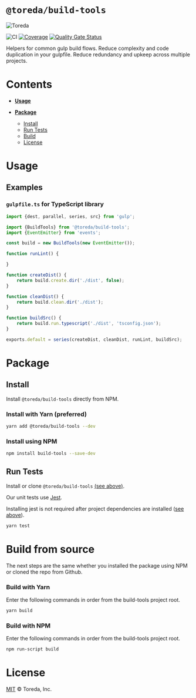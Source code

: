 
# `@toreda/build-tools`

![Toreda](https://content.toreda.com/logo/toreda-logo.png)

![CI](https://github.com/toreda/build-tools/workflows/CI/badge.svg?branch=master) [![Coverage](https://sonarcloud.io/api/project_badges/measure?project=toreda_build-tools&metric=coverage)](https://sonarcloud.io/dashboard?id=toreda_build-tools) [![Quality Gate Status](https://sonarcloud.io/api/project_badges/measure?project=toreda_build-tools&metric=alert_status)](https://sonarcloud.io/dashboard?id=toreda_build-tools)



Helpers for common gulp build flows. Reduce complexity and code duplication in your gulpfile. Reduce redundancy and upkeep across multiple projects.

# Contents
* [**Usage**](#usage)

* 	[**Package**](#Package)
	-	[Install](#Install)
	-	[Run Tests](#run-tests)
	-	[Build](#build-from-source)
	-   [License](#license)


# Usage

## Examples

### `gulpfile.ts` for TypeScript library
```typescript
import {dest, parallel, series, src} from 'gulp';

import {BuildTools} from '@toreda/build-tools';
import {EventEmitter} from 'events';

const build = new BuildTools(new EventEmitter());

function runLint() {

}

function createDist() {
	return build.create.dir('./dist', false);
}

function cleanDist() {
	return build.clean.dir('./dist');
}

function buildSrc() {
	return build.run.typescript('./dist', 'tsconfig.json');
}

exports.default = series(createDist, cleanDist, runLint, buildSrc);
```


# Package

## Install
Install `@toreda/build-tools` directly from NPM.

### Install with Yarn (preferred)
```bash
yarn add @toreda/build-tools --dev
```

### Install using NPM
```bash
npm install build-tools --save-dev
```


## Run Tests
Install or clone `@toreda/build-tools` [(see above)](#install).

Our unit tests use [Jest](https://jestjs.io/).

Installing jest is not required after project dependencies are installed ([see above](#install)).
```bash
yarn test
```

# Build from source

The next steps are the same whether you installed the package using NPM or cloned the repo from Github.

### Build with Yarn
 Enter the following commands in order from the build-tools project root.
```bash
yarn build
```

### Build with NPM
 Enter the following commands in order from the build-tools project root.
```bash
npm run-script build
```

# License

[MIT](LICENSE) &copy; Toreda, Inc.
